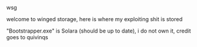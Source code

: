 wsg

welcome to winged storage, here is where my exploiting shit is stored

"Bootstrapper.exe" is Solara (should be up to date), i do not own it, credit goes to quivinqs
